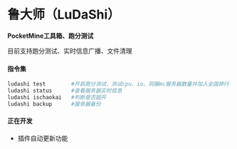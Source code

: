 # 鲁大师（LuDaShi）
**PocketMine工具箱、跑分测试**

目前支持跑分测试、实时信息广播、文件清理


#### 指令集
```bash
ludashi test        #开启跑分测试，测试cpu、io、同服mc服务器数量并加入全国排行
ludashi status      #查看服务器实时信息
ludashi ischaokai   #判断是否超开
ludashi backup      #服务器备份
```

#### 正在开发
- 插件自动更新功能
